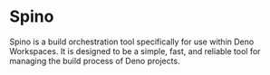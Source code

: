 # Spino

Spino is a build orchestration tool specifically for use within Deno Workspaces.
It is designed to be a simple, fast, and reliable tool for managing the build
process of Deno projects.
